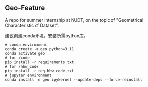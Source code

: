## Geo-Feature
A repo for summer internship at NUDT, on the topic of "Geometrical Characteristic of Dataset".

建议创建conda环境，安装所需python库。

```shell
# conda environment
conda create -n geo python=3.11
conda activate geo
# for /code
pip install -r requirements.txt
# for /hhw_code
pip install -r req-hhw_code.txt
# jupyter environment
conda install -n geo ipykernel --update-deps --force-reinstall
```